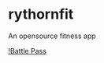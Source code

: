 # rythornfit
An opensource fitness app

[!Battle Pass](https://raw.githubusercontent.com/madeupgalaxy/rythorn-fit/refs/heads/main/battle_pass.jpg)
